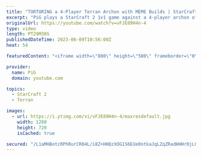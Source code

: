 ```yaml
---
title: "TORTURING a 4-Player Terran Archon with MEME Builds | StarCraft 2"
excerpt: "PiG plays a StarCraft 2 1v1 game against a 4-player archon of his Twitch viewers -- 🐷 Second Channel for Learning StarCraft 2: https://www.youtube.com/c/PiGRandom 🐷 Third Channel for Daily Pro Casts: https://www.youtube.com/c/PiGCasts -- 🐷 Watch live at https://www.twitch.tv/x5_pig 🐷 Support PiG:"
originalUrl: https://youtube.com/watch?v=vFJE89H4n-4
type: video
length: PT29M30S
publishedDateTime: 2023-06-09T10:56:00Z
heat: 54

featuredContent: "<iframe width=\"800\" height=\"500\" frameborder=\"0\" src=\"https://www.youtube.com/embed/vFJE89H4n-4\" allow=\"accelerometer; autoplay; encrypted-media; gyroscope; picture-in-picture\" allowfullscreen></iframe>"

provider:
  name: PiG
  domain: youtube.com

topics:
  - StarCraft 2
  - Terran

images:
  - url: https://i.ytimg.com/vi/vFJE89H4n-4/maxresdefault.jpg
    width: 1280
    height: 720
    isCached: true

secured: "/L1aMHBotcRPhRurCR04L/i8Z+HHQzXOG1S6EUe0ntkaJqLZqZRadHHHrDjLCMl6yXNg0dHU2Sjb8eTntEwb2FZBdYMhf7OCvQQmKGowaU4zPPOLMia21s5env1ESIg6mEkkDBqd5TpZeV/1lf2elUvOI/e6xYRPnFWsZIX3HkiHxPolm5W7xkEhspPdEyk4DR2hl7yjJL6/mmN+A3N6gy2fPo+9g5htra0piKuEjEnXeXDiztfLRFRxZnIqWZl783mrfz8PdC0FJWokwiMcA7ookg9928vd15hwKgzfRT20TGX08Hy6iS/78AL1xTRxrl+E3gVfOTTasllvSgiYqXJhV39AtS7OQ50nbTZ0draVGfdOMumtXZYn9EZ28di/RCuoHUmt9sRYNh4GX9BHAKV9HRl5xhJnDXAppRy/7Yc=;7OfAxSBPQwYDupRFCF0bFw=="
---
```


